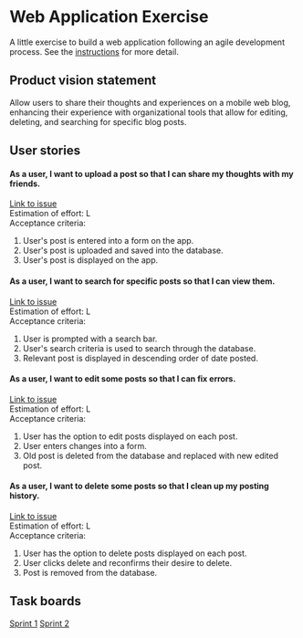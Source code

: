 # Web Application Exercise

A little exercise to build a web application following an agile development process. See the [instructions](instructions.md) for more detail.

## Product vision statement

Allow users to share their thoughts and experiences on a mobile web blog, enhancing their experience with organizational tools that allow for editing, deleting, and searching for specific blog posts.

## User stories

#### As a user, I want to upload a post so that I can share my thoughts with my friends.
[Link to issue](https://github.com/software-students-fall2023/2-web-app-exercise-team-team-1-team-2/issues/2)  
Estimation of effort: L  
Acceptance criteria:  
1. User's post is entered into a form on the app.
2. User's post is uploaded and saved into the database.
3. User's post is displayed on the app.

#### As a user, I want to search for specific posts so that I can view them.
[Link to issue](https://github.com/software-students-fall2023/2-web-app-exercise-team-team-1-team-2/issues/3)  
Estimation of effort: L  
Acceptance criteria:
1. User is prompted with a search bar.
2. User's search criteria is used to search through the database.
3. Relevant post is displayed in descending order of date posted.

#### As a user, I want to edit some posts so that I can fix errors.
[Link to issue](https://github.com/software-students-fall2023/2-web-app-exercise-team-team-1-team-2/issues/4)  
Estimation of effort: L  
Acceptance criteria:  
1. User has the option to edit posts displayed on each post.
2. User enters changes into a form.
3. Old post is deleted from the database and replaced with new edited post.

#### As a user, I want to delete some posts so that I clean up my posting history.
[Link to issue](https://github.com/software-students-fall2023/2-web-app-exercise-team-team-1-team-2/issues/5)  
Estimation of effort: L  
Acceptance criteria:
1. User has the option to delete posts displayed on each post.
2. User clicks delete and reconfirms their desire to delete.
3. Post is removed from the database.

## Task boards

[Sprint 1](https://github.com/orgs/software-students-fall2023/projects/20)
[Sprint 2](https://github.com/orgs/software-students-fall2023/projects/51)